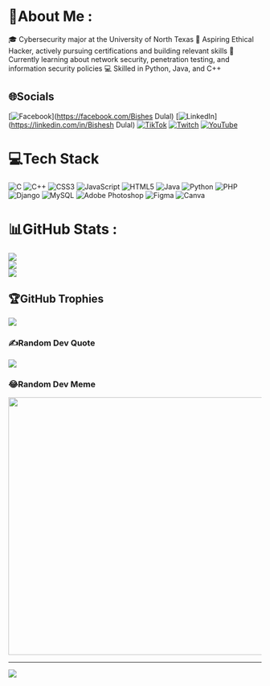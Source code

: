 # 💫About Me :
🎓 Cybersecurity major at the University of North Texas
🔐 Aspiring Ethical Hacker, actively pursuing certifications and building relevant skills
🌱 Currently learning about network security, penetration testing, and information security policies
💻 Skilled in Python, Java, and C++

## 🌐Socials
[![Facebook](https://img.shields.io/badge/Facebook-%231877F2.svg?logo=Facebook&logoColor=white)](https://facebook.com/Bishes Dulal) [![LinkedIn](https://img.shields.io/badge/LinkedIn-%230077B5.svg?logo=linkedin&logoColor=white)](https://linkedin.com/in/Bishesh Dulal) [![TikTok](https://img.shields.io/badge/TikTok-%23000000.svg?logo=TikTok&logoColor=white)](https://tiktok.com/@bishesdulal1) [![Twitch](https://img.shields.io/badge/Twitch-%239146FF.svg?logo=Twitch&logoColor=white)](https://twitch.tv/r0dger11) [![YouTube](https://img.shields.io/badge/YouTube-%23FF0000.svg?logo=YouTube&logoColor=white)](https://youtube.com/c/Rodger11-v2p) 

# 💻Tech Stack
![C](https://img.shields.io/badge/c-%2300599C.svg?style=flat&logo=c&logoColor=white) ![C++](https://img.shields.io/badge/c++-%2300599C.svg?style=flat&logo=c%2B%2B&logoColor=white) ![CSS3](https://img.shields.io/badge/css3-%231572B6.svg?style=flat&logo=css3&logoColor=white) ![JavaScript](https://img.shields.io/badge/javascript-%23323330.svg?style=flat&logo=javascript&logoColor=%23F7DF1E) ![HTML5](https://img.shields.io/badge/html5-%23E34F26.svg?style=flat&logo=html5&logoColor=white) ![Java](https://img.shields.io/badge/java-%23ED8B00.svg?style=flat&logo=java&logoColor=white) ![Python](https://img.shields.io/badge/python-3670A0?style=flat&logo=python&logoColor=ffdd54) ![PHP](https://img.shields.io/badge/php-%23777BB4.svg?style=flat&logo=php&logoColor=white) ![Django](https://img.shields.io/badge/django-%23092E20.svg?style=flat&logo=django&logoColor=white) ![MySQL](https://img.shields.io/badge/mysql-%2300f.svg?style=flat&logo=mysql&logoColor=white) ![Adobe Photoshop](https://img.shields.io/badge/adobephotoshop-%2331A8FF.svg?style=flat&logo=adobephotoshop&logoColor=white) 	![Figma](https://img.shields.io/badge/figma-%23F24E1E.svg?style=flat&logo=figma&logoColor=white) ![Canva](https://img.shields.io/badge/Canva-%2300C4CC.svg?style=flat&logo=Canva&logoColor=white)
# 📊GitHub Stats :
![](https://github-readme-stats.vercel.app/api?username=bisesdulal16&theme=chartreuse-dark&hide_border=false&include_all_commits=false&count_private=false)<br/>
![](https://github-readme-streak-stats.herokuapp.com/?user=bisesdulal16&theme=chartreuse-dark&hide_border=false)<br/>
![](https://github-readme-stats.vercel.app/api/top-langs/?username=bisesdulal16&theme=chartreuse-dark&hide_border=false&include_all_commits=false&count_private=false&layout=compact)

## 🏆GitHub Trophies
![](https://github-trophies.vercel.app/?username=bisesdulal16&theme=matrix&no-frame=false&no-bg=false&margin-w=4)

### ✍️Random Dev Quote
![](https://quotes-github-readme.vercel.app/api?type=vetical&theme=merko)

### 😂Random Dev Meme
<img src="https://random-memer.herokuapp.com/" width="512px"/>

---
[![](https://visitcount.itsvg.in/api?id=bisesdulal16&icon=5&color=0)](https://visitcount.itsvg.in)
